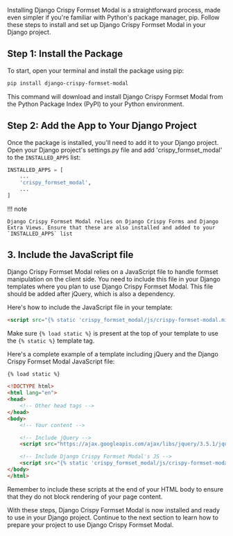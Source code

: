 Installing Django Crispy Formset Modal is a straightforward process, made even simpler if you're familiar with Python's package manager, pip. Follow these steps to install and set up Django Crispy Formset Modal in your Django project.

## Step 1: Install the Package

To start, open your terminal and install the package using pip:

```bash
pip install django-crispy-formset-modal
```

This command will download and install Django Crispy Formset Modal from the Python Package Index (PyPI) to your Python environment.


## Step 2: Add the App to Your Django Project

Once the package is installed, you'll need to add it to your Django project. Open your Django project's settings.py file and add 'crispy_formset_modal' to the `INSTALLED_APPS` list:


```python
INSTALLED_APPS = [
    ...
    'crispy_formset_modal',
    ...
]
```

!!! note

    Django Crispy Formset Modal relies on Django Crispy Forms and Django Extra Views. Ensure that these are also installed and added to your `INSTALLED_APPS` list


## 3. Include the JavaScript file

Django Crispy Formset Modal relies on a JavaScript file to handle formset manipulation on the client side. You need to include this file in your Django templates where you plan to use Django Crispy Formset Modal. This file should be added after jQuery, which is also a dependency.

Here's how to include the JavaScript file in your template:


```html
<script src="{% static 'crispy_formset_modal/js/crispy-formset-modal.min.js' %}"></script>
```

Make sure `{% load static %}` is present at the top of your template to use the `{% static %}` template tag.

Here's a complete example of a template including jQuery and the Django Crispy Formset Modal JavaScript file:

```html
{% load static %}

<!DOCTYPE html>
<html lang="en">
<head>
    <!-- Other head tags -->
</head>
<body>
    <!-- Your content -->

    <!-- Include jQuery -->
    <script src="https://ajax.googleapis.com/ajax/libs/jquery/3.5.1/jquery.min.js"></script>

    <!-- Include Django Crispy Formset Modal's JS -->
    <script src="{% static 'crispy_formset_modal/js/crispy-formset-modal.min.js' %}"></script>
</body>
</html>
```

Remember to include these scripts at the end of your HTML body to ensure that they do not block rendering of your page content.

With these steps, Django Crispy Formset Modal is now installed and ready to use in your Django project. Continue to the next section to learn how to prepare your project to use Django Crispy Formset Modal.
